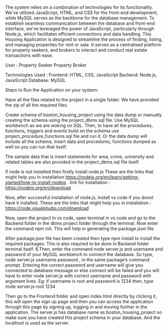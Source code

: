 The system relies on a combination of technologies for its functionality. We've utilized JavaScript, HTML, and CSS for the front-end development, while MySQL serves as the backbone for the database management. To establish seamless communication between the database and front-end interface, we've leveraged the power of JavaScript, particularly through Node.js, which facilitates efficient connections and data handling. This Housing Application is designed to streamline the process of finding, listing, and managing properties for rent or sale. It serves as a centralised platform for property seekers, and brokers to interact and conduct real estate transactions with ease.

User : Property Seeker Property Broker

Technologies Used : Frontend: HTML, CSS, JavaScript Backend: Node.js, JavaScript Database: MySQL

Steps to Run the Application on your system:

Have all the files related to the project in a single folder. We have provided the zip of all the required files.

Create schema of boston_housing_project using the data dump or manually creating the schema using the project_dbms.sql file. Use MySQL workbench as we are woking on SQL. Then, to have all the procedures, functions, triggers and events build on the schema use project_procedure_functions.sql file and run it. Or the data dump will include all the schema, insert data and procedures, functions dumped as well so you can run that itself.

The sample data that is insert statements for area, crime, university and related tables are also provided in the project_dbms.sql file itself.

If node is not installed then firstly install node.js These are the links that might help you in installation https://nodejs.org/en/learn/getting-started/how-to-install-nodejs . link for installation : https://nodejs.org/en/download

Now, after successful installation of node.js, install vs code if you donot have it installed. These are the links that might help you in installation : https://code.visualstudio.com/download

Now, open the project in vs code, open terminal in vs code and go to the Backend folder in the dbms project folder through the terminal. Now enter the command npm init. This will help in generating the package.json file.

After package.json file has been created then type npm install to install the required packages. This is also required to be done in Backend folder terminal itself.
6.Then, enter the command node server.js and username and password of your MySQL workbench to connect the database. So type, node server.js username password , in the same package’s command prompt. Entering the correct password and username will give you connected to database message or else connect will be failed and you will have to enter node server.js with correct username and password with argument lines. Eg: if username is root and password is 1234 then, type node server.js root 1234

Then go to the Frontend folder and open index.html directly by clicking it, this will open the sign up page and then you can access the application through this page by signing up, logging in and moving further in the application.
The server.js has database name as boston_housing_project so make sure you have created this project schema in your database. And the localhost is used as the server.
